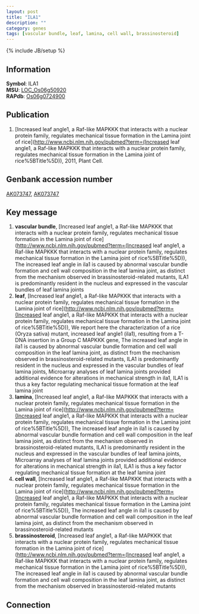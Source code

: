 ```yaml
---
layout: post
title: "ILA1"
description: ""
category: genes
tags: [vascular bundle, leaf, lamina, cell wall, brassinosteroid]
---
```

{% include JB/setup %}

## Information
__Symbol__: ILA1  
__MSU__: [LOC_Os06g50920](http://rice.plantbiology.msu.edu/cgi-bin/ORF_infopage.cgi?orf=LOC_Os06g50920)  
__RAPdb__: [Os06g0724900](http://rapdb.dna.affrc.go.jp/viewer/gbrowse_details/irgsp1?name=Os06g0724900)  

## Publication
1. [Increased leaf angle1, a Raf-like MAPKKK that interacts with a nuclear protein family, regulates mechanical tissue formation in the Lamina joint of rice](http://www.ncbi.nlm.nih.gov/pubmed?term=(Increased leaf angle1, a Raf-like MAPKKK that interacts with a nuclear protein family, regulates mechanical tissue formation in the Lamina joint of rice%5BTitle%5D)), 2011, Plant Cell.

## Genbank accession number
[AK073747](http://www.ncbi.nlm.nih.gov/nuccore/AK073747), [AK073747](http://www.ncbi.nlm.nih.gov/nuccore/AK073747)

## Key message
1. __vascular bundle__, [Increased leaf angle1, a Raf-like MAPKKK that interacts with a nuclear protein family, regulates mechanical tissue formation in the Lamina joint of rice](http://www.ncbi.nlm.nih.gov/pubmed?term=(Increased leaf angle1, a Raf-like MAPKKK that interacts with a nuclear protein family, regulates mechanical tissue formation in the Lamina joint of rice%5BTitle%5D)),  The increased leaf angle in ila1 is caused by abnormal vascular bundle formation and cell wall composition in the leaf lamina joint, as distinct from the mechanism observed in brassinosteroid-related mutants, ILA1 is predominantly resident in the nucleus and expressed in the vascular bundles of leaf lamina joints
2. __leaf__, [Increased leaf angle1, a Raf-like MAPKKK that interacts with a nuclear protein family, regulates mechanical tissue formation in the Lamina joint of rice](http://www.ncbi.nlm.nih.gov/pubmed?term=(Increased leaf angle1, a Raf-like MAPKKK that interacts with a nuclear protein family, regulates mechanical tissue formation in the Lamina joint of rice%5BTitle%5D)),  We report here the characterization of a rice (Oryza sativa) mutant, increased leaf angle1 (ila1), resulting from a T-DNA insertion in a Group C MAPKKK gene, The increased leaf angle in ila1 is caused by abnormal vascular bundle formation and cell wall composition in the leaf lamina joint, as distinct from the mechanism observed in brassinosteroid-related mutants, ILA1 is predominantly resident in the nucleus and expressed in the vascular bundles of leaf lamina joints, Microarray analyses of leaf lamina joints provided additional evidence for alterations in mechanical strength in ila1, ILA1 is thus a key factor regulating mechanical tissue formation at the leaf lamina joint
3. __lamina__, [Increased leaf angle1, a Raf-like MAPKKK that interacts with a nuclear protein family, regulates mechanical tissue formation in the Lamina joint of rice](http://www.ncbi.nlm.nih.gov/pubmed?term=(Increased leaf angle1, a Raf-like MAPKKK that interacts with a nuclear protein family, regulates mechanical tissue formation in the Lamina joint of rice%5BTitle%5D)),  The increased leaf angle in ila1 is caused by abnormal vascular bundle formation and cell wall composition in the leaf lamina joint, as distinct from the mechanism observed in brassinosteroid-related mutants, ILA1 is predominantly resident in the nucleus and expressed in the vascular bundles of leaf lamina joints, Microarray analyses of leaf lamina joints provided additional evidence for alterations in mechanical strength in ila1, ILA1 is thus a key factor regulating mechanical tissue formation at the leaf lamina joint
4. __cell wall__, [Increased leaf angle1, a Raf-like MAPKKK that interacts with a nuclear protein family, regulates mechanical tissue formation in the Lamina joint of rice](http://www.ncbi.nlm.nih.gov/pubmed?term=(Increased leaf angle1, a Raf-like MAPKKK that interacts with a nuclear protein family, regulates mechanical tissue formation in the Lamina joint of rice%5BTitle%5D)),  The increased leaf angle in ila1 is caused by abnormal vascular bundle formation and cell wall composition in the leaf lamina joint, as distinct from the mechanism observed in brassinosteroid-related mutants
5. __brassinosteroid__, [Increased leaf angle1, a Raf-like MAPKKK that interacts with a nuclear protein family, regulates mechanical tissue formation in the Lamina joint of rice](http://www.ncbi.nlm.nih.gov/pubmed?term=(Increased leaf angle1, a Raf-like MAPKKK that interacts with a nuclear protein family, regulates mechanical tissue formation in the Lamina joint of rice%5BTitle%5D)),  The increased leaf angle in ila1 is caused by abnormal vascular bundle formation and cell wall composition in the leaf lamina joint, as distinct from the mechanism observed in brassinosteroid-related mutants

## Connection



